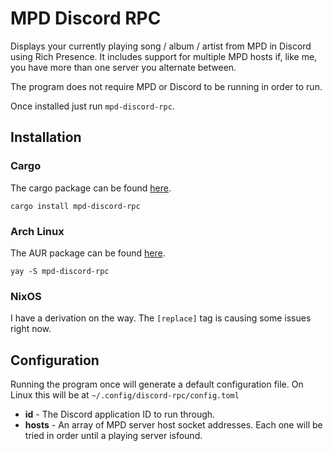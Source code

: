 # MPD Discord RPC

Displays your currently playing song / album / artist from MPD in Discord using Rich Presence. It includes support for multiple MPD hosts if, like me, you have more than one server you alternate between.

The program does not require MPD or Discord to be running in order to run.

Once installed just run `mpd-discord-rpc`.

## Installation

### Cargo

The cargo package can be found [here](https://crates.io/crates/mpd-discord-rpc).

```
cargo install mpd-discord-rpc
```

### Arch Linux

The AUR package can be found [here](https://aur.archlinux.org/packages/mpd-discord-rpc).

```
yay -S mpd-discord-rpc
```

### NixOS

I have a derivation on the way. The `[replace]` tag is causing some issues right now.

## Configuration

Running the program once will generate a default configuration file. On Linux this will be at `~/.config/discord-rpc/config.toml`

- **id** - The Discord application ID to run through. 
- **hosts** - An array of MPD server host socket addresses. Each one will be tried in order until a playing server isfound.
